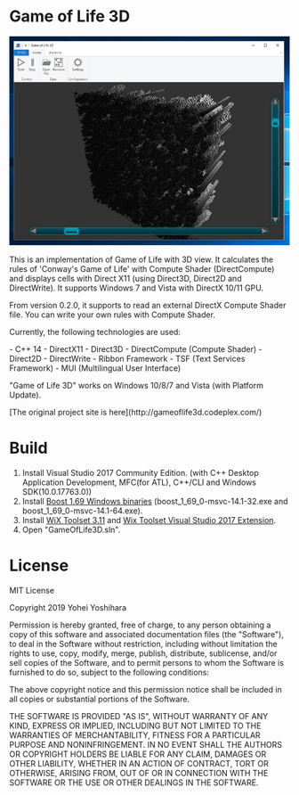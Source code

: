 Game of Life 3D
===============
![Screenshot](/screenshots/screenshot_small1.png?raw=true "screenshot")

This is an implementation of Game of Life with 3D view. It calculates the rules of 'Conway's Game of Life' with Compute Shader (DirectCompute) and displays cells with Direct X11 (using Direct3D, Direct2D and DirectWrite). It supports Windows 7 and Vista with DirectX 10/11 GPU.

From version 0.2.0, it supports to read an external DirectX Compute Shader file. You can write your own rules with Compute Shader.

<p>Currently, the following technologies are used:</p>
- C++ 14
- DirectX11 - Direct3D
- DirectCompute (Compute Shader)
- Direct2D
- DirectWrite
- Ribbon Framework
- TSF (Text Services Framework)
- MUI (Multilingual User Interface)

<p>"Game of Life 3D" works on Windows 10/8/7 and Vista (with Platform Update).</p>
[The original project site is here](http://gameoflife3d.codeplex.com/)

# Build

1. Install Visual Studio 2017 Community Edition. (with C++ Desktop Application Development, MFC(for ATL), C++/CLI and Windows SDK(10.0.17763.0))
2. Install [Boost 1.69 Windows binaries](https://sourceforge.net/projects/boost/files/boost-binaries/1.69.0/)
   (boost_1_69_0-msvc-14.1-32.exe and boost_1_69_0-msvc-14.1-64.exe).
3. Install [WiX Toolset 3.11](http://wixtoolset.org/) and [Wix Toolset Visual Studio 2017 Extension](https://marketplace.visualstudio.com/items?itemName=RobMensching.WixToolsetVisualStudio2017Extension).
4. Open "GameOfLife3D.sln".

# License

MIT License

Copyright 2019 Yohei Yoshihara

Permission is hereby granted, free of charge, to any person obtaining a copy of this software and associated documentation files (the "Software"), to deal in the Software without restriction, including without limitation the rights to use, copy, modify, merge, publish, distribute, sublicense, and/or sell copies of the Software, and to permit persons to whom the Software is furnished to do so, subject to the following conditions:

The above copyright notice and this permission notice shall be included in all copies or substantial portions of the Software.

THE SOFTWARE IS PROVIDED "AS IS", WITHOUT WARRANTY OF ANY KIND, EXPRESS OR IMPLIED, INCLUDING BUT NOT LIMITED TO THE WARRANTIES OF MERCHANTABILITY, FITNESS FOR A PARTICULAR PURPOSE AND NONINFRINGEMENT. IN NO EVENT SHALL THE AUTHORS OR COPYRIGHT HOLDERS BE LIABLE FOR ANY CLAIM, DAMAGES OR OTHER LIABILITY, WHETHER IN AN ACTION OF CONTRACT, TORT OR OTHERWISE, ARISING FROM, OUT OF OR IN CONNECTION WITH THE SOFTWARE OR THE USE OR OTHER DEALINGS IN THE SOFTWARE.
